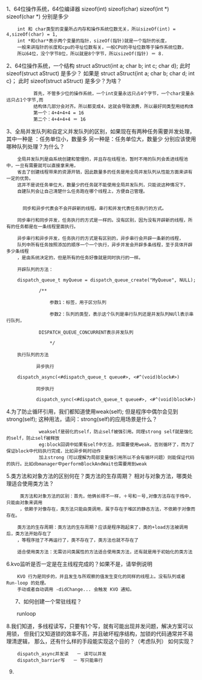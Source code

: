
1、64位操作系统，64位编译器 sizeof(int) sizeof(char)  sizeof(int *) sizeof(char *) 分别是多少

        int 和 char类型的变量所占内存和操作系统位数无关，所以sizeOf(int) = 4,sizeOf(char) = 1,
        int *和char*表示两个变量的指针，sizeOf(指针)就是一个指针的长度，
        一般来讲指针的长度和cpu的寻址位数有关，一般CPU的寻址位数等于操作系统位数，
        所以64位，没个字节8位，所以就是8个字节，所以sizeOf(指针) ＝ 8.


2、64位操作系统，一个结构 struct aStruct{int a; char b; int c; char d}; 
此时 sizeof(struct aStruct) 是多少？ 
如果是 struct aStruct{int a; char b; char d; int c}；
此时 sizeof(struct aStruct) 是多少？为啥？

              首先，不管多少位的操作系统，一个int变量永远只占4个字节，一个char变量永远只占1个字节,而
              结构体几部分会对齐。所以都变成4，这就会导致浪费，所以最好同类型用结构体
              第一个：4+4+4+4 = 16
              第二个：4+4+4+4 ＝ 16
      
3、全局并发队列和自定义并发队列的区别，如果现在有两种任务需要并发处理，其中一种是
：任务单位小，数量多 另一种是：任务单位大，数量少 分别应该使用哪种队列处理？为什么？
        
        全局并发队列是由系统创建和管理的，并且存在线程池，暂时不用的队列会丢进线程池中，一旦有需要就可以直接拿来用，
        省去了创建线程带来的资源开销，因此数量多的任务是用全局并发队列从性能方面来讲有一定的优势。
        这并不是说任务单位大，数量少的任务就不能使用全局并发队列，只能说这种情况下，
        自建队列会让自己清楚什么任务跑在哪个线程上，方便自己管理。
        
        
          同步和异步代表会不会开辟新的线程。串行和并发代表任务执行的方式。

        同步串行和同步并发，任务执行的方式是一样的。没有区别，因为没有开辟新的线程，所有的任务都是在一条线程里面执行。

        异步串行和异步并发，任务执行的方式是有区别的，异步串行会开辟一条新的线程，
        队列中所有任务按照添加的顺序一个一个执行，异步并发会开辟多条线程，至于具体开辟多少条线程
        ，是由系统决定的，但是所有的任务好像就是同时执行的一样。
        
        开辟队列的方法：

        dispatch_queue_t myQueue = dispatch_queue_create("MyQueue", NULL);

                /**

                    参数1：标签，用于区分队列

                    参数2：队列的类型，表示这个队列是串行队列还是并发队列NUll表示串行队列，

                DISPATCH_QUEUE_CONCURRENT表示并发队列

                    */

        执行队列的方法

               异步执行

        dispatch_async(<#dispatch_queue_t queue#>, <#^(void)block#>)

               同步执行

               dispatch_sync(<#dispatch_queue_t queue#>, <#^(void)block#>)

4.为了防止循环引用，我们都知道使用weak(self); 但是程序中偶尔会见到strong(self); 这种用法，请问：strong(self)的应用场景是什么？
        
                weakself是弱化的self，防止self被强引用。同理strong self就是强化的self，防止self被释放
                eg:block回调中如果有self中方法，则需要使用weak，否则循环了，而为了保证block中代码执行完成，比如异步耗时动作
                加上strong（可以理解为局部变量强引用所以不会有循环问题）则能保证代码的执行。比如dbmanager中performBlockAndWait也需要用到weak
                
 5.类方法和对象方法的区别何在？类方法的生存周期？ 相对与对象方法，哪类处理适合使用类方法？

         类方法和对象方法的区别：首先，他俩长得不一样，＋号和－号,对像方法存在于栈中，只能由对象来调用
         ，依赖于对像存在，类方法只能由类调用，属于存在于堆区的静态方法，不依赖于对像而存在。
         
        类方法的生存周期：类方法的生存周期？应该是程序跑起来了，类的+load方法被调用后，类方法开始存在了
        ，等程序挂了不再运行了，类不存在了，类方法也就不存在了
        
        适合使用类方法：无需访问类属性的方法适合使用类方法，还有就是用于初始化的类方法

6.kvo监听是否一定是在主线程完成的？如果不是，请举例说明

        KVO 行为是同步的，并且发生与所观察的值发生变化的同样的线程上。没有队列或者 Run-loop 的处理。
        手动或者自动调用 -didChange... 会触发 KVO 通知。
       
7、如何创建一个常驻线程？ 

        runloop
        
8.我们知道，多线程读写，只要有1个写，就有可能出现并发问题，解决方案可以用锁，
但我们又知道锁的效率不高，并且破坏程序结构，加锁的代码通常并不易理清逻辑，
那么，还有什么样的手段能实现这个目的？（考虑队列） 如何实现？

        dispatch_async并发读   － 读可以并发
        dispatch_barrier写   － 写只能串行
9.
